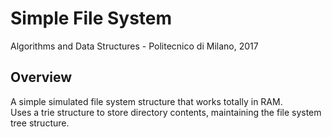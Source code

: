 # Simple File System

Algorithms and Data Structures - Politecnico di Milano, 2017

## Overview

A simple simulated file system structure that works totally in RAM.  
Uses a trie structure to store directory contents, maintaining the file system tree structure.

